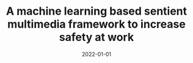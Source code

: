 ---
title: 'A machine learning based sentient multimedia framework to increase safety at work'
collection: publications
permalink: /publication/2022-01-01-Multimedia Tools and Applications-A-machine.md
excerpt: 'G. Bonifazi, E.  Corradini, D.  Ursino, L.  Virgili, E.  Anceschi, M.C.  De Donato'
date: 2022-01-01
venue: 'Multimedia Tools and Applications'
link: 'https://doi.org/10.1007/s11042-021-10984-z'
location: 'Polytechnic University of Marche'
---
